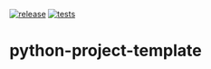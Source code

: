 [![release](https://img.shields.io/github/release/raffclar/python-project-template.svg)](https://github.com/raffclar/python-project-template/releases/latest)
[![tests](https://github.com/raffclar/python-project-template/actions/workflows/check-format-and-lint.yaml/badge.svg)](https://github.com/raffclar/python-project-template/actions/workflows/check-format-and-lint.yaml)
# python-project-template